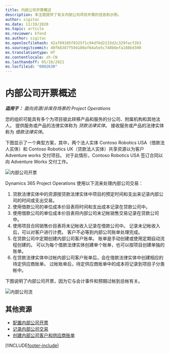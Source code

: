 ```yaml
---
title: 内部公司开票概述
description: 本主题提供了有关内部公司项目开票的信息和示例。
author: sigitac
ms.date: 11/19/2020
ms.topic: article
ms.reviewer: kfend
ms.author: sigitac
ms.openlocfilehash: 42af89105f8325f1c94df6d2133d2c329facf2b3
ms.sourcegitcommit: 40f68387f594180af64a5e5c748b6efa188bd300
ms.translationtype: HT
ms.contentlocale: zh-CN
ms.lasthandoff: 05/10/2021
ms.locfileid: "6002630"
---
```

# <a name="intercompany-invoicing-overview"></a>内部公司开票概述

_**适用于：** 面向资源/非库存场景的 Project Operations_

您的组织可能具有多个为项目彼此转移产品和服务的分公司、附属机构和其他法人。 提供服务或产品的法律实体称为 *贷款法律实体*。 接收服务或产品的法律实体称为 *借款法律实体*。

下图显示了一个典型方案，其中，两个法人实体 Contoso Robotics USA（借款法人实体）和 Contoso  Robotics UK（贷款法人实体）共享资源以为客户 Adventure works 交付项目。 对于此情形，Contoso Robotics USA 签订合同以向 Adventure Works 交付工作。

![内部公司开票](./media/IntercompanyScenario.png) 

Dynamics 365 Project Operations 使用以下流来处理内部公司交易：

1. 贷款法律实体中的资源按贷款法律实体中项目的预定时间和支出来记录内部公司的时间或支出交易。
2. 使用借款公司的单位成本价目表将时间和支出成本记录在贷款公司中。
3. 使用借款公司的单位成本价目表将内部公司未记帐销售交易记录在贷款公司中。
4. 使用项目合同销售价目表将未记帐收入记录在借款公司中。 记录未记帐收入后，可以对客户进行计费。 客户不必等到内部公司账单处理完成。
5. 在贷款公司中定期创建内部公司客户账单。 账单是手动创建或使用定期自动流程创建的。 可以为每个借款法律实体创建单个账单，也可以按项目创建单独的账单。
6. 在贷款法律实体中过帐内部公司客户账单后，会在借款法律实体中创建相应的待定供应商账单。 过帐账单后，待定供应商账单中的成本将记录到项目子分类帐中。

下图说明了内部公司开票，因为它与会计事件和预期过帐到总帐有关。

![内部公司流](./media/IntercompanyFlow.png)

## <a name="additional-resources"></a>其他资源

- [配置内部公司开票](configure-intercompany-invoicing.md)
- [记录内部公司交易](create-intercompany-transactions.md)
- [创建内部公司客户和供应商账单](create-intercompany-customer-vendor-invoices.md)


[!INCLUDE[footer-include](../includes/footer-banner.md)]